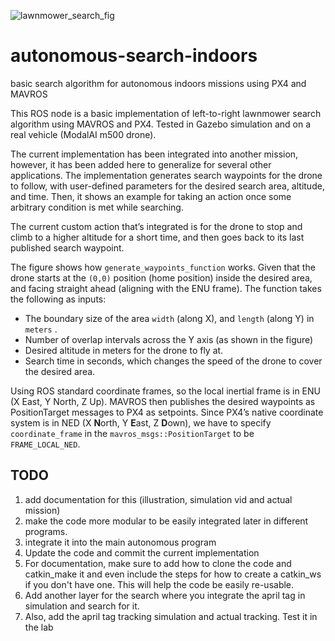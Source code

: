 
![lawnmower_search_fig](https://github.com/amashry/autonomous-search-indoors/assets/98168605/7b07b0ef-f52c-413b-99da-336e6f83761c)
# autonomous-search-indoors
basic search algorithm for autonomous indoors missions using PX4 and MAVROS

This ROS node is a basic implementation of left-to-right lawnmower search algorithm using MAVROS and PX4. Tested in Gazebo simulation and on a real vehicle (ModalAI m500 drone). 

The current implementation has been integrated into another mission, however, it has been added here to generalize for several other applications. The implementation generates search waypoints for the drone to follow, with user-defined parameters for the desired search area, altitude, and time. Then, it shows an example for taking an action once some arbitrary condition is met while searching. 

The current custom action that’s integrated is for the drone to stop and climb to a higher altitude for a short time, and then goes back to its last published search waypoint. 

The figure shows how `generate_waypoints_function` works. Given that the drone starts at the `(0,0)` position (home position) inside the desired area, and facing straight ahead (aligning with the ENU frame). The function takes the following as inputs: 

- The boundary size of the area `width` (along X), and `length` (along Y) in `meters` .
- Number of overlap intervals across the Y axis (as shown in the figure)
- Desired altitude in meters for the drone to fly at.
- Search time in seconds, which changes the speed of the drone to cover the desired area.

 

Using ROS standard coordinate frames, so the local inertial frame is in ENU (X East, Y North, Z Up). MAVROS then publishes the desired waypoints as PositionTarget messages to PX4 as setpoints. Since PX4’s native coordinate system is in NED (X **N**orth, Y **E**ast, Z **D**own), we have to specify `coordinate_frame` in the `mavros_msgs::PositionTarget` to be `FRAME_LOCAL_NED`.
## TODO 
1. add documentation for this (illustration, simulation vid and actual mission)
2. make the code more modular to be easily integrated later in different programs.
3. integrate it into the main autonomous program
4. Update the code and commit the current implementation
5. For documentation, make sure to add how to clone the code and catkin_make it and even include the steps for how to create a catkin_ws if you don't have one. This will help the code be easily re-usable.
6. Add another layer for the search where you integrate the april tag in simulation and search for it.
7. Also, add the april tag tracking simulation and actual tracking. Test it in the lab
